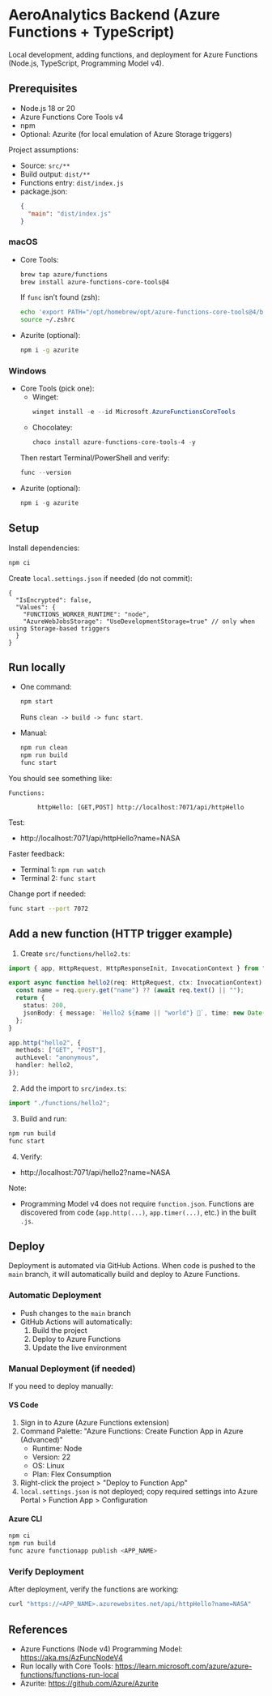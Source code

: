 # AeroAnalytics Backend (Azure Functions + TypeScript)

Local development, adding functions, and deployment for Azure Functions (Node.js, TypeScript, Programming Model v4).

## Prerequisites

- Node.js 18 or 20
- Azure Functions Core Tools v4
- npm
- Optional: Azurite (for local emulation of Azure Storage triggers)

Project assumptions:
- Source: `src/**`
- Build output: `dist/**`
- Functions entry: `dist/index.js`
- package.json:
  ```json
  {
    "main": "dist/index.js"
  }
  ```

### macOS
- Core Tools:
  ```sh
  brew tap azure/functions
  brew install azure-functions-core-tools@4
  ```
  If `func` isn’t found (zsh):
  ```sh
  echo 'export PATH="/opt/homebrew/opt/azure-functions-core-tools@4/bin:$PATH"' >> ~/.zshrc
  source ~/.zshrc
  ```
- Azurite (optional):
  ```sh
  npm i -g azurite
  ```

### Windows
- Core Tools (pick one):
  - Winget:
    ```powershell
    winget install -e --id Microsoft.AzureFunctionsCoreTools
    ```
  - Chocolatey:
    ```powershell
    choco install azure-functions-core-tools-4 -y
    ```
  Then restart Terminal/PowerShell and verify:
  ```powershell
  func --version
  ```
- Azurite (optional):
  ```powershell
  npm i -g azurite
  ```

## Setup

Install dependencies:
```sh
npm ci
```

Create `local.settings.json` if needed (do not commit):
```jsonc
{
  "IsEncrypted": false,
  "Values": {
    "FUNCTIONS_WORKER_RUNTIME": "node",
    "AzureWebJobsStorage": "UseDevelopmentStorage=true" // only when using Storage-based triggers
  }
}
```

## Run locally

- One command:
  ```sh
  npm start
  ```
  Runs `clean -> build -> func start`.

- Manual:
  ```sh
  npm run clean
  npm run build
  func start
  ```

You should see something like:
```
Functions:

        httpHello: [GET,POST] http://localhost:7071/api/httpHello
```

Test:
- http://localhost:7071/api/httpHello?name=NASA

Faster feedback:
- Terminal 1: `npm run watch`
- Terminal 2: `func start`

Change port if needed:
```sh
func start --port 7072
```

## Add a new function (HTTP trigger example)

1) Create `src/functions/hello2.ts`:
```ts
import { app, HttpRequest, HttpResponseInit, InvocationContext } from "@azure/functions";

export async function hello2(req: HttpRequest, ctx: InvocationContext): Promise<HttpResponseInit> {
  const name = req.query.get("name") ?? (await req.text() || "");
  return {
    status: 200,
    jsonBody: { message: `Hello2 ${name || "world"} 👋`, time: new Date().toISOString() }
  };
}

app.http("hello2", {
  methods: ["GET", "POST"],
  authLevel: "anonymous",
  handler: hello2,
});
```

2) Add the import to `src/index.ts`:
```ts
import "./functions/hello2";
```

3) Build and run:
```sh
npm run build
func start
```

4) Verify:
- http://localhost:7071/api/hello2?name=NASA

Note:
- Programming Model v4 does not require `function.json`. Functions are discovered from code (`app.http(...)`, `app.timer(...)`, etc.) in the built `.js`.

## Deploy

Deployment is automated via GitHub Actions. When code is pushed to the `main` branch, it will automatically build and deploy to Azure Functions.

### Automatic Deployment
- Push changes to the `main` branch
- GitHub Actions will automatically:
  1. Build the project
  1. Deploy to Azure Functions
  1. Update the live environment

### Manual Deployment (if needed)
If you need to deploy manually:

#### VS Code
1. Sign in to Azure (Azure Functions extension)
1. Command Palette: "Azure Functions: Create Function App in Azure (Advanced)"
   - Runtime: Node
   - Version: 22
   - OS: Linux
   - Plan: Flex Consumption
1. Right-click the project > "Deploy to Function App"
1. `local.settings.json` is not deployed; copy required settings into Azure Portal > Function App > Configuration

#### Azure CLI
```sh
npm ci
npm run build
func azure functionapp publish <APP_NAME>
```

### Verify Deployment
After deployment, verify the functions are working:
```sh
curl "https://<APP_NAME>.azurewebsites.net/api/httpHello?name=NASA"
```

## References

- Azure Functions (Node v4) Programming Model: https://aka.ms/AzFuncNodeV4
- Run locally with Core Tools: https://learn.microsoft.com/azure/azure-functions/functions-run-local
- Azurite: https://github.com/Azure/Azurite